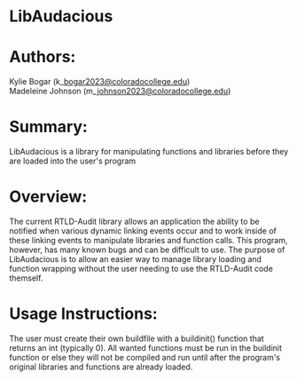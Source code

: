 # LibAudacious

Authors:              
===========

Kylie Bogar (k\_bogar2023@coloradocollege.edu)<br />
Madeleine Johnson (m\_johnson2023@coloradocollege.edu)

Summary:
===========

LibAudacious is a library for manipulating functions and libraries before 
they are loaded into the user's program

Overview:
============

The current RTLD-Audit library allows an application the ability to be notified when various dynamic linking events occur and to work inside of these linking events to manipulate libraries and function calls. This program, however, has many known bugs and can be difficult to use. The purpose of LibAudacious is to allow an easier way to manage library loading and function wrapping without the user needing to use the RTLD-Audit code themself.

Usage Instructions:
============

The user must create their own buildfile with a buildinit() function that returns an int (typically 0). All wanted functions must be run in the buildinit function or else they will not be compiled and run until after the program's original libraries and functions are already loaded.  
